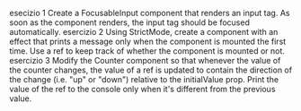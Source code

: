 esecizio 1
Create a FocusableInput component that renders an input tag. As soon as the component renders, the input tag should be focused automatically.
esercizio 2
Using StrictMode, create a component with an effect that prints a message only when the component is mounted the first time. Use a ref to keep track of whether the component is mounted or not.
esercizio 3
Modify the Counter component so that whenever the value of the counter changes, the value of a ref is updated to contain the direction of the change (i.e. "up" or "down") relative to the initialValue prop.
Print the value of the ref to the console only when it's different from the previous value.